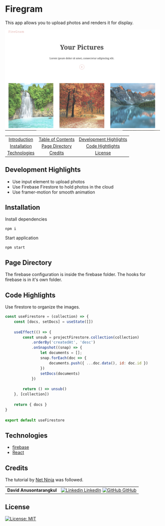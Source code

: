 # Firegram

This app allows you to upload photos and renders it for display.

![screenshot](screenshot.png)

|                               |                                         |                                                   |
| :---------------------------: | :-------------------------------------: | :-----------------------------------------------: |
|   [Introduction](#Firegram)   | [Table of Contents](#table-of-contents) | [Development Highlights](#development-highlights) |
| [Installation](#installation) |    [Page Directory](#page-directory)    |       [Code Hightlights](#code-highlights)        |
| [Technologies](#Technologies) |           [Credits](#Credits)           |                [License](#License)                |

## Development Highlights

- Use input element to upload photos
- Use Firebase Firestore to hold photos in the cloud
- Use framer-motion for smooth animation

## Installation

Install dependencies

```
npm i
```

Start application

```
npm start
```

## Page Directory

The firebase configuration is inside the firebase folder. The hooks for firebase is in it's own folder.

## Code Highlights

Use firestore to organize the images.

```JavaScript
const useFirestore = (collection) => {
    const [docs, setDocs] = useState([])

    useEffect(() => {
        const unsub = projectFirestore.collection(collection)
            .orderBy('createdAt', 'desc')
            .onSnapshot((snap) => {
                let documents = [];
                snap.forEach(doc => {
                    documents.push({ ...doc.data(), id: doc.id })
                })
                setDocs(documents)
            })

        return () => unsub()
    }, [collection])

    return { docs }
}

export default useFirestore
```

## Technologies

- [firebase](https://firebase.google.com/)
- [React](https://reactjs.org/)

## Credits

The tutorial by [Net Ninja](https://www.youtube.com/watch?v=vUe91uOx7R0) was followed.

|                           |                                                                                                                                                                                                       |
| ------------------------- | ----------------------------------------------------------------------------------------------------------------------------------------------------------------------------------------------------- |
| **David Anusontarangkul** | [![Linkedin](https://i.stack.imgur.com/gVE0j.png) LinkedIn](https://www.linkedin.com/in/anusontarangkul/) [![GitHub](https://i.stack.imgur.com/tskMh.png) GitHub](https://github.com/anusontarangkul) |

## License

[![License: MIT](https://img.shields.io/badge/License-MIT-yellow.svg)](https://opensource.org/licenses/)
